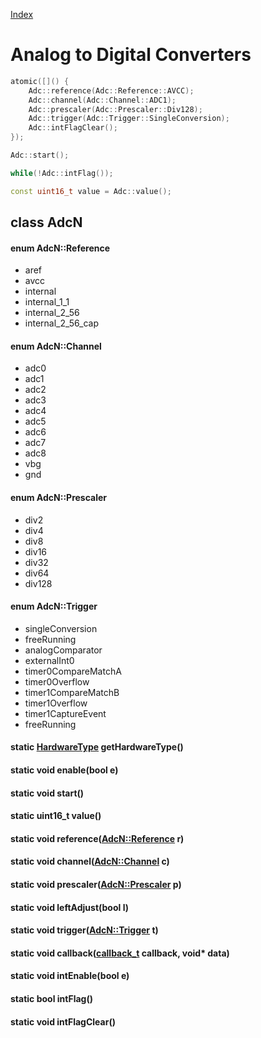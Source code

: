 [Index](../../index.hpp.md#index)

# Analog to Digital Converters

```c++
atomic([]() {
    Adc::reference(Adc::Reference::AVCC);
    Adc::channel(Adc::Channel::ADC1);
    Adc::prescaler(Adc::Prescaler::Div128);
    Adc::trigger(Adc::Trigger::SingleConversion);
    Adc::intFlagClear();
});

Adc::start();

while(!Adc::intFlag());

const uint16_t value = Adc::value();
```

## class AdcN

#### enum AdcN::Reference
* aref
* avcc
* internal
* internal_1_1
* internal_2_56
* internal_2_56_cap

#### enum AdcN::Channel
* adc0
* adc1
* adc2
* adc3
* adc4
* adc5
* adc6
* adc7
* adc8
* vbg
* gnd

#### enum AdcN::Prescaler
* div2
* div4
* div8
* div16
* div32
* div64
* div128

#### enum AdcN::Trigger
* singleConversion
* freeRunning
* analogComparator
* externalInt0
* timer0CompareMatchA
* timer0Overflow
* timer1CompareMatchB
* timer1Overflow
* timer1CaptureEvent
* freeRunning

#### static [HardwareType](hardwaretype.hpp.md#enum-hardwaretype) getHardwareType()

#### static void enable(bool e)

#### static void start()

#### static uint16_t value()

#### static void reference([AdcN::Reference](adc.hpp.md#enum-adcnreference) r)

#### static void channel([AdcN::Channel](adc.hpp.md#enum-adcnchannel) c)

#### static void prescaler([AdcN::Prescaler](adc.hpp.md#enum-adcnprescaler) p)

#### static void leftAdjust(bool l)

#### static void trigger([AdcN::Trigger](adc.hpp.md#enum-adcntrigger) t)

#### static void callback([callback_t](../type.hpp.md#using-callbackt--void-void) callback, void\* data)

#### static void intEnable(bool e)

#### static bool intFlag()

#### static void intFlagClear()
